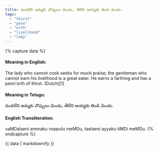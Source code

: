 ```yaml
---
title: వండలేని అమ్మకు వొప్పులు మెండు, తేలేని అయ్యకు తిండి మెండు.
tags:
  - "thirst"
  - "penn"
  - "orth"
  - "livelihood"
  - "lady"
---
```


{% capture data %}
#### Meaning in English:
The lady who cannot cook seeks for much praise; the gentleman who cannot earn his livelihood is a great eater.
He earns a farthing and has a penn'orth of thirst. (Dutch)[1]

#### Meaning in Telugu:
వండలేని అమ్మకు వొప్పులు మెండు, తేలేని అయ్యకు తిండి మెండు.

#### English Transliteration:
vaMDalaeni ammaku voppulu meMDu, taelaeni ayyaku tiMDi meMDu.
{% endcapture %}

{{ data | markdownify }}

